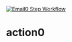 [![Email0 Step Workflow](https://github.com/Mihir150485/action0/actions/workflows/email0-step.yml/badge.svg)](https://github.com/Mihir150485/action0/actions/workflows/email0-step.yml)

# action0
